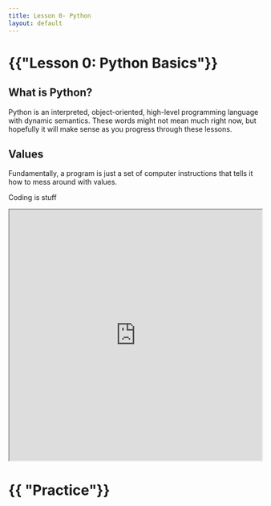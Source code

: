 ```yaml
---
title: Lesson 0- Python
layout: default
---
```


# {{"Lesson 0: Python Basics"}}

## What is Python?

Python is an interpreted, object-oriented, high-level programming language with dynamic semantics.
These words might not mean much right now, but hopefully it will make sense as you progress through these lessons.

## Values

Fundamentally, a program is just a set of computer instructions that tells it how to mess around with values.



Coding is stuff
<iframe
  src="https://jupyterlite.github.io/demo/repl/index.html?kernel=python&toolbar=1"
  width="100%"
  height="500px"
>
</iframe>


# {{ "Practice"}}

<!--
You can use HTML elements in Markdown, such as the comment element, and they won't
be affected by a markdown parser. However, if you create an HTML element in your
markdown file, you cannot use markdown syntax within that element's contents.
-->
